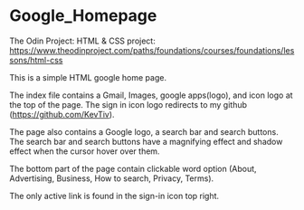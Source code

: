 # Google_Homepage

The Odin Project: HTML & CSS project:
https://www.theodinproject.com/paths/foundations/courses/foundations/lessons/html-css

This is a simple HTML google home page. 

The index file contains a Gmail, Images, google apps(logo), and icon logo at the top of the page. The sign in icon logo redirects to my github (https://github.com/KevTiv).

The page also contains a Google logo, a search bar and search buttons. The search bar and search buttons have a magnifying effect and shadow effect when the cursor hover over them.

The bottom part of the page contain clickable word option (About, Advertising, Business, How to search, Privacy, Terms).

The only active link is found in the sign-in icon top right.
